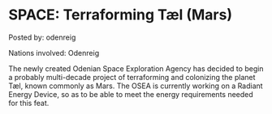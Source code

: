 # SPACE: Terraforming Tæl (Mars)

Posted by: odenreig

Nations involved: Odenreig

The newly created Odenian Space Exploration Agency has decided to begin a probably multi-decade project of terraforming and colonizing the planet Tæl, known commonly as Mars. The OSEA is currently working on a Radiant Energy Device, so as to be able to meet the energy requirements needed for this feat.